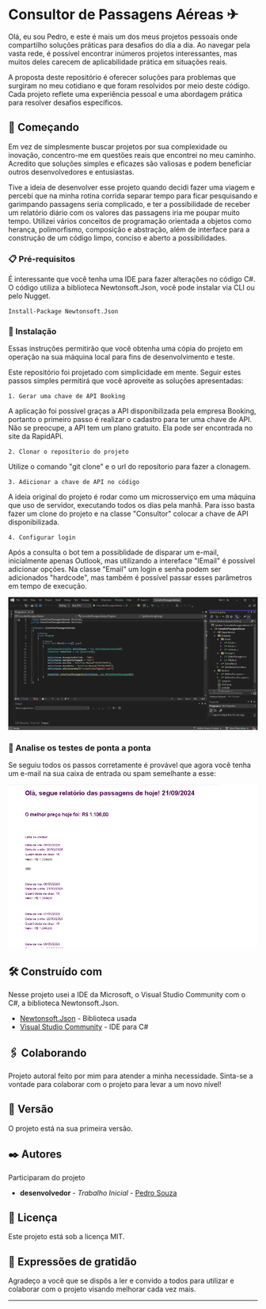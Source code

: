 # Consultor de Passagens Aéreas ✈

Olá, eu sou Pedro, e este é mais um dos meus projetos pessoais onde compartilho soluções práticas para desafios do dia a dia. Ao navegar pela vasta rede, é possível encontrar inúmeros projetos interessantes, mas muitos deles carecem de aplicabilidade prática em situações reais.

A proposta deste repositório é oferecer soluções para problemas que surgiram no meu cotidiano e que foram resolvidos por meio deste código. Cada projeto reflete uma experiência pessoal e uma abordagem prática para resolver desafios específicos.

## 🚀 Começando

Em vez de simplesmente buscar projetos por sua complexidade ou inovação, concentro-me em questões reais que encontrei no meu caminho. Acredito que soluções simples e eficazes são valiosas e podem beneficiar outros desenvolvedores e entusiastas.

Tive a ideia de desenvolver esse projeto quando decidi fazer uma viagem e percebi que na minha rotina corrida separar tempo para ficar pesquisando e garimpando passagens seria complicado, e ter a possibilidade de receber um relatório diário com os valores das passagens iria me poupar muito tempo. Utilizei vários conceitos de programação orientada a objetos como herança, polimorfismo, composição e abstração, além de interface para a construção de um código limpo, conciso e aberto a possibilidades.

### 📋 Pré-requisitos

É interessante que você tenha uma IDE para fazer alterações no código C#. O código utiliza a biblioteca Newtonsoft.Json, você pode instalar via CLI ou pelo Nugget.

```
Install-Package Newtonsoft.Json	
```

### 🔧 Instalação

Essas instruções permitirão que você obtenha uma cópia do projeto em operação na sua máquina local para fins de desenvolvimento e teste.

Este repositório foi projetado com simplicidade em mente. Seguir estes passos simples permitirá que você aproveite as soluções apresentadas:

    1. Gerar uma chave de API Booking

A aplicação foi possível graças a API disponibilizada pela empresa Booking, portanto o primeiro passo é realizar o cadastro para ter uma chave de API. Não se preocupe, a API tem um plano gratuito. Ela pode ser encontrada no site da RapidAPi.
    
    2. Clonar o reposítorio do projeto

Utilize o comando "git clone" e o url do reposítorio para fazer a clonagem. 

    3. Adicionar a chave de API no código

A ideia original do projeto é rodar como um microsserviço em uma máquina que uso de servidor, executando todos os dias pela manhã. Para isso basta fazer um clone do projeto e na classe "Consultor" colocar a chave de API disponibilizada.

    4. Configurar login

Após a consulta o bot tem a possiblidade de disparar um e-mail, inicialmente apenas Outlook, mas utilizando a intereface "IEmail" é possível adicionar opções. Na classe "Email" um login e senha podem ser adicionados "hardcode", mas também é possível passar esses parâmetros em tempo de execução.

![print do script](./script.png)

### 🔩 Analise os testes de ponta a ponta

Se seguiu todos os passos corretamente é provável que agora você tenha um e-mail na sua caixa de entrada ou spam semelhante a esse:

![print do email](./email.png)

## 🛠️ Construído com

Nesse projeto usei a IDE da Microsoft, o Visual Studio Community com o C#, a biblioteca Newtonsoft.Json.

* [Newtonsoft.Json](https://www.newtonsoft.com/json) - Biblioteca usada
* [Visual Studio Community](https://visualstudio.microsoft.com/vs/community/) - IDE para C#

## 🖇️ Colaborando

Projeto autoral feito por mim para atender a minha necessidade. Sinta-se a vontade para colaborar com o projeto para levar a um novo nível!

## 📌 Versão

O projeto está na sua primeira versão.

## ✒️ Autores

Participaram do projeto

* **desenvolvedor** - *Trabalho Inicial* - [Pedro Souza](https://www.linkedin.com/in/pedrosouza-finan/)

## 📄 Licença

Este projeto está sob a licença MIT.

## 🎁 Expressões de gratidão

Agradeço a você que se dispôs a ler e convido a todos para utilizar e colaborar com o projeto visando melhorar cada vez mais.

---